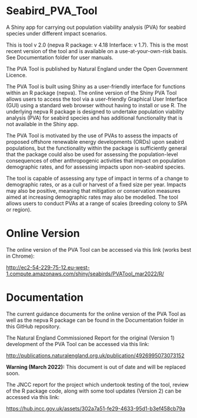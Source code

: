 # Seabird_PVA_Tool
A Shiny app for carrying out population viability analysis (PVA) for seabird species under different impact scenarios.

This is tool v 2.0 (nepva R package: v 4.18 Interface: v 1.7). This is the most recent version of the tool and is available on a use-at-your-own-risk basis. See Documentation folder for user manuals.

The PVA Tool is published by Natural England under the Open Government Licence.

The PVA Tool is built using Shiny as a user-friendly interface for functions within an R package (nepva). The online version of the Shiny PVA Tool allows users to access the tool via a user-friendly Graphical User Interface (GUI) using a standard web browser without having to install or use R. The underlying nepva R package is designed to undertake population viability analysis (PVA) for seabird species and has additional functionality that is not available in the Shiny app. 

The PVA Tool is motivated by the use of PVAs to assess the impacts of proposed offshore renewable energy developments (ORDs) upon seabird populations, but the functionality within the package is sufficiently general that the package could also be used for assessing the population-level consequences of other anthropogenic activities that impact on population demographic rates, and for assessing impacts upon non-seabird species.

The tool is capable of assessing any type of impact in terms of a change to demographic rates, or as a cull or harvest of a fixed size per year. Impacts may also be positive, meaning that mitigation or conservation measures aimed at increasing demographic rates may also be modelled. The tool allows users to conduct PVAs at a range of scales (breeding colony to SPA or region).

# Online Version
The online version of the PVA Tool can be accessed via this link (works best in Chrome): 

http://ec2-54-229-75-12.eu-west-1.compute.amazonaws.com/shiny/seabirds/PVATool_mar2022/R/

# Documentation
The current guidance documents for the online version of the PVA Tool as well as the nepva R package can be found in the Documentation folder in this GitHub repository.

The Natural England Commissioned Report for the original (Version 1) development of the PVA Tool can be accessed via this link:

http://publications.naturalengland.org.uk/publication/4926995073073152    

**Warning (March 2022):** This document is out of date and will be replaced soon.  

The JNCC report for the project which undertook testing of the tool, review of the R package code, along with some tool updates (Version 2) can be accessed via this link:

https://hub.jncc.gov.uk/assets/302a7a51-fe29-4633-95d1-b3ef458cb79a
